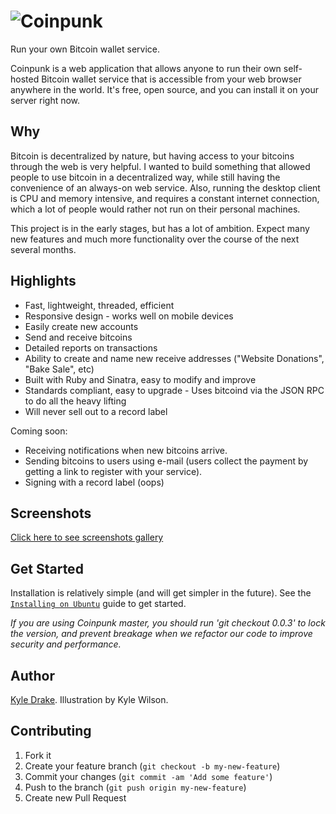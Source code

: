 # ![Coinpunk](http://i.imgur.com/rR6TV8C.png)

Run your own Bitcoin wallet service.

Coinpunk is a web application that allows anyone to run their own self-hosted Bitcoin wallet service that is accessible from your web browser anywhere in the world. It's free, open source, and you can install it on your server right now.

## Why

Bitcoin is decentralized by nature, but having access to your bitcoins through the web is very helpful. I wanted to build something that allowed people to use bitcoin in a decentralized way, while still having the convenience of an always-on web service. Also, running the desktop client is CPU and memory intensive, and requires a constant internet connection, which a lot of people would rather not run on their personal machines.

This project is in the early stages, but has a lot of ambition. Expect many new features and much more functionality over the course of the next several months.

## Highlights

* Fast, lightweight, threaded, efficient
* Responsive design - works well on mobile devices
* Easily create new accounts
* Send and receive bitcoins
* Detailed reports on transactions
* Ability to create and name new receive addresses ("Website Donations", "Bake Sale", etc)
* Built with Ruby and Sinatra, easy to modify and improve
* Standards compliant, easy to upgrade - Uses bitcoind via the JSON RPC to do all the heavy lifting
* Will never sell out to a record label

Coming soon:

* Receiving notifications when new bitcoins arrive.
* Sending bitcoins to users using e-mail (users collect the payment by getting a link to register with your service).
* Signing with a record label (oops)

## Screenshots

[Click here to see screenshots gallery](https://www.dropbox.com/sh/d66dfzd5ehwae4g/leq-ca3fia)

## Get Started

Installation is relatively simple (and will get simpler in the future). See the [`Installing on Ubuntu`](./docs/install-ubuntu.md) guide to get started.

*If you are using Coinpunk master, you should run 'git checkout 0.0.3' to lock the version, and prevent breakage when we refactor our code to improve security and performance.*

## Author

[Kyle Drake](http://kyledrake.net). Illustration by Kyle Wilson.

## Contributing

1. Fork it
2. Create your feature branch (`git checkout -b my-new-feature`)
3. Commit your changes (`git commit -am 'Add some feature'`)
4. Push to the branch (`git push origin my-new-feature`)
5. Create new Pull Request
